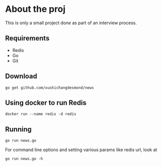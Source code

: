 # About the proj

This is only a small project done as part of an interview process.

## Requirements

- Redis
- Go
- Git

## Download

```shell
go get github.com/xushichangdesmond/news
```

## Using docker to run Redis

```shell
docker run --name redis -d redis
```

## Running

```shell
go run news.go
```

For command line options and setting various params like redis url, look at
```shell
go run news.go -h
```